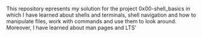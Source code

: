 This repository epresents my solution for the project 0x00-shell_basics in which I have learned about shells and terminals, shell navigation and how to manipulate files, work with commands and use them to look around. Moreover, I have learned about man pages and LTS'
